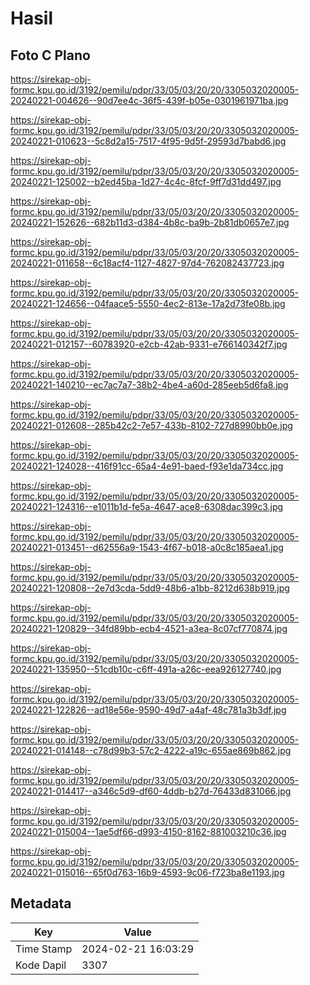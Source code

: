 # Hasil

## Foto C Plano

https://sirekap-obj-formc.kpu.go.id/3192/pemilu/pdpr/33/05/03/20/20/3305032020005-20240221-004626--90d7ee4c-36f5-439f-b05e-0301961971ba.jpg

https://sirekap-obj-formc.kpu.go.id/3192/pemilu/pdpr/33/05/03/20/20/3305032020005-20240221-010623--5c8d2a15-7517-4f95-9d5f-29593d7babd6.jpg

https://sirekap-obj-formc.kpu.go.id/3192/pemilu/pdpr/33/05/03/20/20/3305032020005-20240221-125002--b2ed45ba-1d27-4c4c-8fcf-9ff7d31dd497.jpg

https://sirekap-obj-formc.kpu.go.id/3192/pemilu/pdpr/33/05/03/20/20/3305032020005-20240221-152626--682b11d3-d384-4b8c-ba9b-2b81db0657e7.jpg

https://sirekap-obj-formc.kpu.go.id/3192/pemilu/pdpr/33/05/03/20/20/3305032020005-20240221-011658--6c18acf4-1127-4827-97d4-762082437723.jpg

https://sirekap-obj-formc.kpu.go.id/3192/pemilu/pdpr/33/05/03/20/20/3305032020005-20240221-124656--04faace5-5550-4ec2-813e-17a2d73fe08b.jpg

https://sirekap-obj-formc.kpu.go.id/3192/pemilu/pdpr/33/05/03/20/20/3305032020005-20240221-012157--60783920-e2cb-42ab-9331-e766140342f7.jpg

https://sirekap-obj-formc.kpu.go.id/3192/pemilu/pdpr/33/05/03/20/20/3305032020005-20240221-140210--ec7ac7a7-38b2-4be4-a60d-285eeb5d6fa8.jpg

https://sirekap-obj-formc.kpu.go.id/3192/pemilu/pdpr/33/05/03/20/20/3305032020005-20240221-012608--285b42c2-7e57-433b-8102-727d8990bb0e.jpg

https://sirekap-obj-formc.kpu.go.id/3192/pemilu/pdpr/33/05/03/20/20/3305032020005-20240221-124028--416f91cc-65a4-4e91-baed-f93e1da734cc.jpg

https://sirekap-obj-formc.kpu.go.id/3192/pemilu/pdpr/33/05/03/20/20/3305032020005-20240221-124316--e1011b1d-fe5a-4647-ace8-6308dac399c3.jpg

https://sirekap-obj-formc.kpu.go.id/3192/pemilu/pdpr/33/05/03/20/20/3305032020005-20240221-013451--d62556a9-1543-4f67-b018-a0c8c185aea1.jpg

https://sirekap-obj-formc.kpu.go.id/3192/pemilu/pdpr/33/05/03/20/20/3305032020005-20240221-120808--2e7d3cda-5dd9-48b6-a1bb-8212d638b919.jpg

https://sirekap-obj-formc.kpu.go.id/3192/pemilu/pdpr/33/05/03/20/20/3305032020005-20240221-120829--34fd89bb-ecb4-4521-a3ea-8c07cf770874.jpg

https://sirekap-obj-formc.kpu.go.id/3192/pemilu/pdpr/33/05/03/20/20/3305032020005-20240221-135950--51cdb10c-c6ff-491a-a26c-eea926127740.jpg

https://sirekap-obj-formc.kpu.go.id/3192/pemilu/pdpr/33/05/03/20/20/3305032020005-20240221-122826--ad18e56e-9590-49d7-a4af-48c781a3b3df.jpg

https://sirekap-obj-formc.kpu.go.id/3192/pemilu/pdpr/33/05/03/20/20/3305032020005-20240221-014148--c78d99b3-57c2-4222-a19c-655ae869b862.jpg

https://sirekap-obj-formc.kpu.go.id/3192/pemilu/pdpr/33/05/03/20/20/3305032020005-20240221-014417--a346c5d9-df60-4ddb-b27d-76433d831066.jpg

https://sirekap-obj-formc.kpu.go.id/3192/pemilu/pdpr/33/05/03/20/20/3305032020005-20240221-015004--1ae5df66-d993-4150-8162-881003210c36.jpg

https://sirekap-obj-formc.kpu.go.id/3192/pemilu/pdpr/33/05/03/20/20/3305032020005-20240221-015016--65f0d763-16b9-4593-9c06-f723ba8e1193.jpg


## Metadata

| Key        | Value               |
| ---------- | ------------------- |
| Time Stamp | 2024-02-21 16:03:29 |
| Kode Dapil | 3307                |



